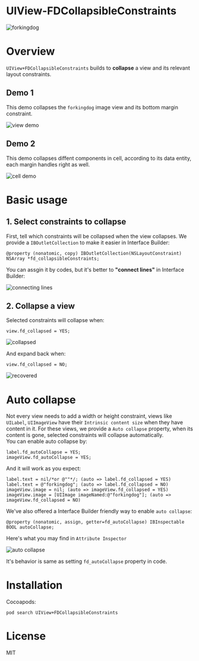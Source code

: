 # UIView-FDCollapsibleConstraints
![forkingdog](https://cloud.githubusercontent.com/assets/219689/7244961/4209de32-e816-11e4-87bc-b161c442d348.png)

# Overview
`UIView+FDCollapsibleConstraints` builds to **collapse** a view and its relevant layout constraints. 

## Demo 1 
This demo collapses the `forkingdog` image view and its bottom margin constraint.  

![view demo](https://github.com/forkingdog/UIView-FDCollapsibleConstraints/blob/master/Sceenshots/screenshot0.gif)  

## Demo 2

This demo collapses diffent components in cell, according to its data entity, each margin handles right as well.  

![cell demo](https://github.com/forkingdog/UIView-FDCollapsibleConstraints/blob/master/Sceenshots/screenshot1.gif)

# Basic usage

## 1. Select constraints to collapse
First, tell which constraints will be collapsed when the view collapses. We provide a `IBOutletCollection` to make it easier in Interface Builder:  

```
@property (nonatomic, copy) IBOutletCollection(NSLayoutConstraint) NSArray *fd_collapsibleConstraints;
```  

You can assgin it by codes, but it's better to **"connect lines"** in Interface Builder:   

![connecting lines](https://github.com/forkingdog/UIView-FDCollapsibleConstraints/blob/master/Sceenshots/screenshot2.gif)

## 2. Collapse a view

Selected constraints will collapse when:  

```
view.fd_collapsed = YES;
```
![collapsed](https://github.com/forkingdog/UIView-FDCollapsibleConstraints/blob/master/Sceenshots/screenshot5.png)

And expand back when:

```
view.fd_collapsed = NO;
```

![recovered](https://github.com/forkingdog/UIView-FDCollapsibleConstraints/blob/master/Sceenshots/screenshot6.png)

# Auto collapse

Not every view needs to add a width or height constraint, views like `UILabel`, `UIImageView` have their `Intrinsic content size` when they have content in it. For these views, we provide a `Auto collapse` property, when its content is gone, selected constraints will collapse automatically.  
You can enable auto collapse by:  

```
label.fd_autoCollapse = YES;
imageView.fd_autoCollapse = YES;
```

And it will work as you expect: 

```
label.text = nil/*or @""*/; (auto => label.fd_collapsed = YES)
label.text = @"forkingdog"; (auto => label.fd_collapsed = NO)
imageView.image = nil; (auto => imageView.fd_collapsed = YES)
imageView.image = [UIImage imageNamed:@"forkingdog"]; (auto => imageView.fd_collapsed = NO)
```

We've also offered a Interface Builder friendly way to enable `auto collapse`:  

```
@property (nonatomic, assign, getter=fd_autoCollapse) IBInspectable BOOL autoCollapse;
```

Here's what you may find in `Attribute Inspector`

![auto collapse](https://github.com/forkingdog/UIView-FDCollapsibleConstraints/blob/master/Sceenshots/screenshot4.png)

It's behavior is same as setting `fd_autoCollapse` property in code.

# Installation  

Cocoapods: 
```
pod search UIView+FDCollapsibleConstraints
```

# License
MIT
